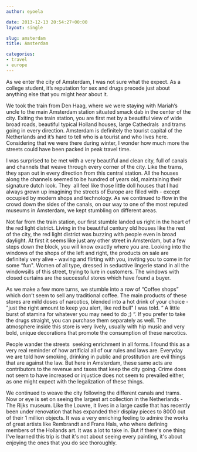```yaml
---
author: eyoela

date: 2013-12-13 20:54:27+00:00
layout: single

slug: amsterdam
title: Amsterdam

categories:
- travel
- europe
---
```


As we enter the city of Amsterdam, I was not sure what the expect. As a college student, it’s reputation for sex and drugs precede just about anything else that you might hear about it.

We took the train from Den Haag, where we were staying with Mariah’s uncle to the main Amsterdam station situated smack dab in the center of the city. Exiting the train station, you are first met by a beautiful view of wide broad roads, beautiful typical Holland houses, large Cathedrals  and trams going in every direction. Amsterdam is definitely the tourist capital of the Netherlands and it’s hard to tell who is a tourist and who lives here. Considering that we were there during winter, I wonder how much more the streets could have been packed in peak travel time.

I was surprised to be met with a very beautiful and clean city, full of canals and channels that weave through every corner of the city. Like the trams, they span out in every direction from this central station. All the houses along the channels seemed to be hundred of years old, maintaining their signature dutch look. They  all feel like those little doll houses that I had always grown up imagining the streets of Europe are filled with - except occupied by modern shops and technology. As we continued to flow in the crowd down the sides of the canals, on our way to one of the most reputed museums in Amsterdam, we kept stumbling on different areas.

Not far from the train station, our first stumble landed us right in the heart of the red light district. Living in the beautiful century old houses like the rest of the city, the red light district was buzzing with people even in broad daylight. At first it seems like just any other street in Amsterdam, but a few steps down the block, you will know exactly where you are. Looking into the windows of the shops of the left and right, the products on sale are definitely very alive - waving and flirting with you, inviting you to come in for some “fun". Women of all type, dressed in seductive lingerie stand in all the windowsills of this street, trying to lure in customers. The windows with closed curtains are the successful stores which have found a buyer.

As we make a few more turns, we stumble into a row of “Coffee shops” which don’t seem to sell any traditional coffee. The main products of these stores are mild doses of narcotics, blended into a hot drink of your choice - "just the right amount to keep you alert, like red bull" I was told. “ A little burst of stamina for whatever you may need to do ;) “. If you prefer to take the drugs straight, you can purchase them separately as well. The atmosphere inside this store is very lively, usually with hip music and very bold, unique decorations that promote the consumption of these narcotics.

People wander the streets  seeking enrichment in all forms. I found this as a very real reminder of how artificial all of our rules and laws are. Everyday we are told how smoking, drinking in public and prostitution are evil things that are against the law. But here in Amsterdam, these same acts are contributors to the revenue and taxes that keep the city going. Crime does not seem to have increased or injustice does not seem to prevailed either, as one might expect with the legalization of these things.

We continued to weave the city following the different canals and trams. Now or eye is set on seeing the largest art collection in the Netherlands - The Rijks museum. Like the Louvre, it lives in a large castle that has recently been under renovation that has expanded their display pieces to 8000 out of their 1 million objects. It was a very enriching feeling to admire the works of great artists like Rembrandt and Frans Hals, who where defining members of the Hollands art. It was a lot to take in. But if there's one thing I've learned this trip is that it's not about seeing every painting, it's about enjoying the ones that you do see thoroughly.
